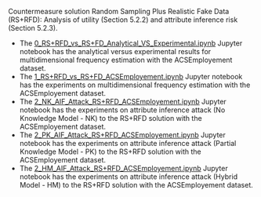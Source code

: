Countermeasure solution Random Sampling Plus Realistic Fake Data (RS+RFD): Analysis of utility (Section 5.2.2) and attribute inference risk (Section 5.2.3).

- The [0_RS+RFD_vs_RS+FD_Analytical_VS_Experimental.ipynb](https://github.com/hharcolezi/risks-ldp/blob/main/countermeasure_RSpRFD/0_RS%2BRFD_vs_RS%2BFD_Analytical_VS_Experimental.ipynb) Jupyter notebook has the analytical versus experimental results for multidimensional frequency estimation with the ACSEmployement dataset.
- The [1_RS+RFD_vs_RS+FD_ACSEmployement.ipynb](https://github.com/hharcolezi/risks-ldp/blob/main/countermeasure_RSpRFD/1_RS%2BRFD_vs_RS%2BFD_ACSEmployement.ipynb) Jupyter notebook has the experiments on multidimensional frequency estimation with the ACSEmployement dataset.
- The [2_NK_AIF_Attack_RS+RFD_ACSEmployement.ipynb](https://github.com/hharcolezi/risks-ldp/blob/main/countermeasure_RSpRFD/2_NK_AIF_Attack_RS+RFD_ACSEmployement.ipynb) Jupyter notebook has the experiments on attribute inference attack (No Knowledge Model - NK) to the RS+RFD solution with the ACSEmployement dataset.
- The [2_PK_AIF_Attack_RS+RFD_ACSEmployement.ipynb](https://github.com/hharcolezi/risks-ldp/blob/main/countermeasure_RSpRFD/2_PK_AIF_Attack_RS+RFD_ACSEmployement.ipynb) Jupyter notebook has the experiments on attribute inference attack (Partial Knowledge Model - PK) to the RS+RFD solution with the ACSEmployement dataset.
- The [2_HM_AIF_Attack_RS+RFD_ACSEmployement.ipynb](https://github.com/hharcolezi/risks-ldp/blob/main/countermeasure_RSpRFD/2_HM_AIF_Attack_RS%2BRFD_ACSEmployement.ipynb) Jupyter notebook has the experiments on attribute inference attack (Hybrid Model - HM) to the RS+RFD solution with the ACSEmployement dataset.
